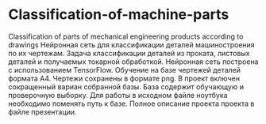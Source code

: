 # Classification-of-machine-parts
Classification of parts of mechanical engineering products according to drawings
Нейронная сеть для классификации деталей машиностроения по их чертежам. Задача классификации деталей из проката, листовых деталей и получаемых токарной обработкой.
Нейронная сеть построена с использованием TensorFlow. Обучение на базе чертежей деталей формата А4. Чертежи сохранены в формате png.
В проект включен сокращенный вариан собранной базы. База содержит обучающую и проверочную выборку.
Для работы в исходном файле ноутбука необходимо поменять путь к базе.
Полное описание проекта проекта в файле презентации. 
